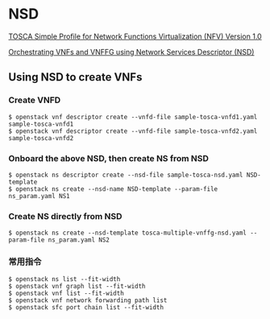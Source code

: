 # NSD
[TOSCA Simple Profile for Network Functions Virtualization (NFV) Version 1.0](http://docs.oasis-open.org/tosca/tosca-nfv/v1.0/csd03/tosca-nfv-v1.0-csd03.html)

[Orchestrating VNFs and VNFFG using Network Services Descriptor (NSD)](https://docs.openstack.org/tacker/latest/user/nsd_usage_guide.html)

## Using NSD to create VNFs
### Create VNFD
```shell
$ openstack vnf descriptor create --vnfd-file sample-tosca-vnfd1.yaml sample-tosca-vnfd1
$ openstack vnf descriptor create --vnfd-file sample-tosca-vnfd2.yaml sample-tosca-vnfd2
```
### Onboard the above NSD, then create NS from NSD
```shell
$ openstack ns descriptor create --nsd-file sample-tosca-nsd.yaml NSD-template
$ openstack ns create --nsd-name NSD-template --param-file ns_param.yaml NS1
```
### Create NS directly from NSD
```shell
$ openstack ns create --nsd-template tosca-multiple-vnffg-nsd.yaml --param-file ns_param.yaml NS2
```
### 常用指令
```shell
$ openstack ns list --fit-width
$ openstack vnf graph list --fit-width
$ openstack vnf list --fit-width
$ openstack vnf network forwarding path list
$ openstack sfc port chain list --fit-width
```